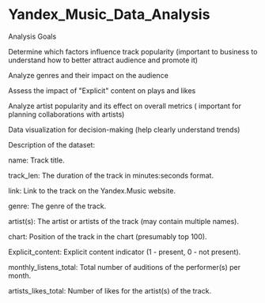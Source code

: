 # Yandex_Music_Data_Analysis

Analysis Goals

Determine which factors influence track popularity (important to business to understand how to better attract audience and promote it)

Analyze genres and their impact on the audience

Assess the impact of "Explicit" content on plays and likes

Analyze artist popularity and its effect on overall metrics ( important for planning collaborations with artists)

Data visualization for decision-making (help clearly understand trends)

Description of the dataset:

name: Track title.

track_len: The duration of the track in minutes:seconds format.

link: Link to the track on the Yandex.Music website.

genre: The genre of the track.

artist(s): The artist or artists of the track (may contain multiple names).

chart: Position of the track in the chart (presumably top 100).

Explicit_content: Explicit content indicator (1 - present, 0 - not present).

monthly_listens_total: Total number of auditions of the performer(s) per month.

artists_likes_total: Number of likes for the artist(s) of the track.
